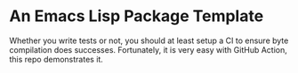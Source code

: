 # An Emacs Lisp Package Template

Whether you write tests or not, you should at least setup a CI to ensure byte
compilation does successes. Fortunately, it is very easy with GitHub Action,
this repo demonstrates it.
